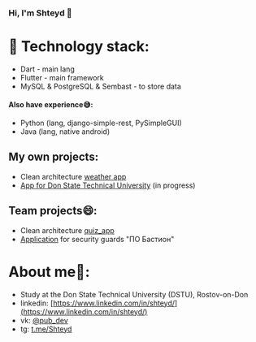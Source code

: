 ### Hi, I'm Shteyd :wave:

# :monocle_face: Technology stack:
- Dart - main lang
- Flutter - main framework
- MySQL & PostgreSQL & Sembast - to store data

#### Also have experience:sweat_smile::
- Python (lang, django-simple-rest, PySimpleGUI)
- Java (lang, native android)

## My own projects:
- Clean architecture [weather app](https://github.com/Shteyd/weather_app)
- [App for Don State Technical University](https://github.com/Shteyd/DSTU_app) (in progress)

## Team projects:smile::
- Clean architecture [quiz_app](https://github.com/nikolai-2/quiz_app)
- [Application](https://github.com/nikolai-2/bastion_skatguard_mobile) for security guards "ПО Бастион"

# About me:cowboy_hat_face::
- Study at the Don State Technical University (DSTU), Rostov-on-Don
- linkedin: [https://www.linkedin.com/in/shteyd/](https://www.linkedin.com/in/shteyd/)
- vk: [@pub_dev](https://vk.com/pub_dev)
- tg: [t.me/Shteyd](t.me/Shteyd)
